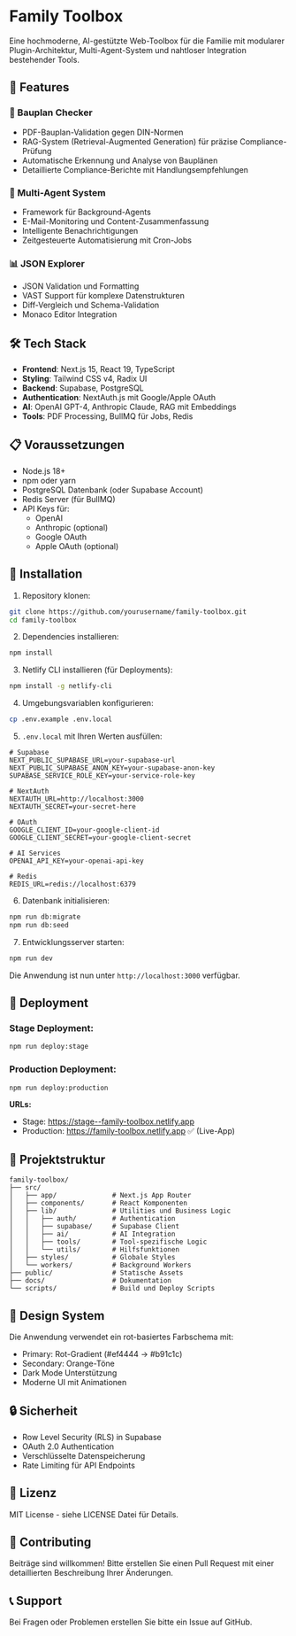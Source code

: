# Family Toolbox

Eine hochmoderne, AI-gestützte Web-Toolbox für die Familie mit modularer Plugin-Architektur, Multi-Agent-System und nahtloser Integration bestehender Tools.

## 🚀 Features

### 🔧 Bauplan Checker
- PDF-Bauplan-Validation gegen DIN-Normen
- RAG-System (Retrieval-Augmented Generation) für präzise Compliance-Prüfung
- Automatische Erkennung und Analyse von Bauplänen
- Detaillierte Compliance-Berichte mit Handlungsempfehlungen

### 🤖 Multi-Agent System
- Framework für Background-Agents
- E-Mail-Monitoring und Content-Zusammenfassung
- Intelligente Benachrichtigungen
- Zeitgesteuerte Automatisierung mit Cron-Jobs

### 📊 JSON Explorer
- JSON Validation und Formatting
- VAST Support für komplexe Datenstrukturen
- Diff-Vergleich und Schema-Validation
- Monaco Editor Integration

## 🛠️ Tech Stack

- **Frontend**: Next.js 15, React 19, TypeScript
- **Styling**: Tailwind CSS v4, Radix UI
- **Backend**: Supabase, PostgreSQL
- **Authentication**: NextAuth.js mit Google/Apple OAuth
- **AI**: OpenAI GPT-4, Anthropic Claude, RAG mit Embeddings
- **Tools**: PDF Processing, BullMQ für Jobs, Redis

## 📋 Voraussetzungen

- Node.js 18+
- npm oder yarn
- PostgreSQL Datenbank (oder Supabase Account)
- Redis Server (für BullMQ)
- API Keys für:
  - OpenAI
  - Anthropic (optional)
  - Google OAuth
  - Apple OAuth (optional)

## 🚀 Installation

1. Repository klonen:
```bash
git clone https://github.com/yourusername/family-toolbox.git
cd family-toolbox
```

2. Dependencies installieren:
```bash
npm install
```

3. Netlify CLI installieren (für Deployments):
```bash
npm install -g netlify-cli
```

4. Umgebungsvariablen konfigurieren:
```bash
cp .env.example .env.local
```

5. `.env.local` mit Ihren Werten ausfüllen:
```env
# Supabase
NEXT_PUBLIC_SUPABASE_URL=your-supabase-url
NEXT_PUBLIC_SUPABASE_ANON_KEY=your-supabase-anon-key
SUPABASE_SERVICE_ROLE_KEY=your-service-role-key

# NextAuth
NEXTAUTH_URL=http://localhost:3000
NEXTAUTH_SECRET=your-secret-here

# OAuth
GOOGLE_CLIENT_ID=your-google-client-id
GOOGLE_CLIENT_SECRET=your-google-client-secret

# AI Services
OPENAI_API_KEY=your-openai-api-key

# Redis
REDIS_URL=redis://localhost:6379
```

6. Datenbank initialisieren:
```bash
npm run db:migrate
npm run db:seed
```

7. Entwicklungsserver starten:
```bash
npm run dev
```

Die Anwendung ist nun unter `http://localhost:3000` verfügbar.

## 🚀 Deployment

### Stage Deployment:
```bash
npm run deploy:stage
```

### Production Deployment:
```bash
npm run deploy:production
```

**URLs:**
- Stage: https://stage--family-toolbox.netlify.app
- Production: https://family-toolbox.netlify.app ✅ (Live-App)

## 📁 Projektstruktur

```
family-toolbox/
├── src/
│   ├── app/              # Next.js App Router
│   ├── components/       # React Komponenten
│   ├── lib/              # Utilities und Business Logic
│   │   ├── auth/         # Authentication
│   │   ├── supabase/     # Supabase Client
│   │   ├── ai/           # AI Integration
│   │   ├── tools/        # Tool-spezifische Logic
│   │   └── utils/        # Hilfsfunktionen
│   ├── styles/           # Globale Styles
│   └── workers/          # Background Workers
├── public/               # Statische Assets
├── docs/                 # Dokumentation
└── scripts/              # Build und Deploy Scripts
```

## 🎨 Design System

Die Anwendung verwendet ein rot-basiertes Farbschema mit:
- Primary: Rot-Gradient (#ef4444 → #b91c1c)
- Secondary: Orange-Töne
- Dark Mode Unterstützung
- Moderne UI mit Animationen

## 🔒 Sicherheit

- Row Level Security (RLS) in Supabase
- OAuth 2.0 Authentication
- Verschlüsselte Datenspeicherung
- Rate Limiting für API Endpoints

## 📝 Lizenz

MIT License - siehe LICENSE Datei für Details.

## 🤝 Contributing

Beiträge sind willkommen! Bitte erstellen Sie einen Pull Request mit einer detaillierten Beschreibung Ihrer Änderungen.

## 📞 Support

Bei Fragen oder Problemen erstellen Sie bitte ein Issue auf GitHub.
